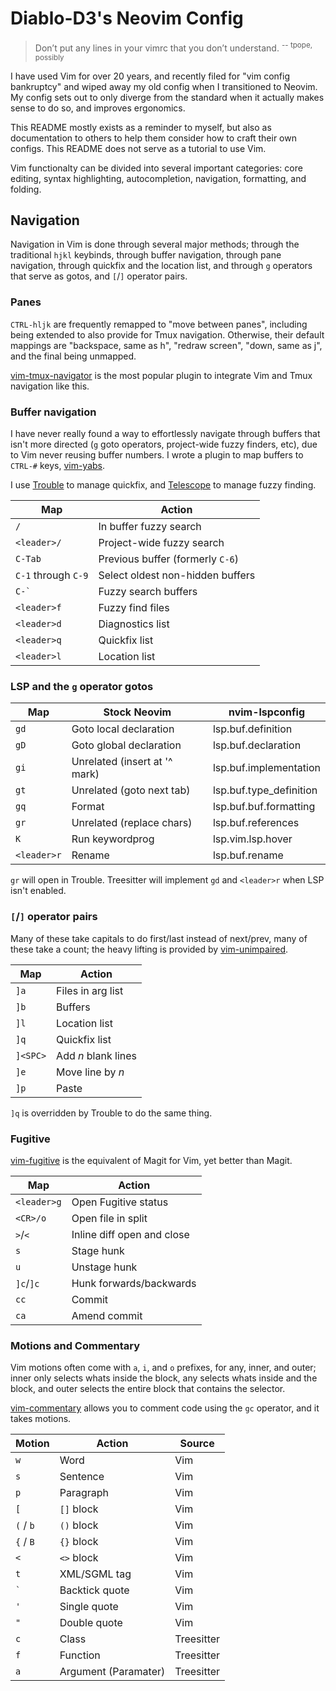 # Diablo-D3's Neovim Config

> Don’t put any lines in your vimrc that you don’t understand.
> <sup>-- tpope, possibly</sup>

I have used Vim for over 20 years, and recently filed for "vim config bankruptcy" and wiped away my old config when I transitioned to Neovim. My config sets out to only diverge from the standard when it actually makes sense to do so, and improves ergonomics.

This README mostly exists as a reminder to myself, but also as documentation to others to help them consider how to craft their own configs. This README does not serve as a tutorial to use Vim.

Vim functionalty can be divided into several important categories: core editing, syntax highlighting, autocompletion, navigation, formatting, and folding.

## Navigation

Navigation in Vim is done through several major methods; through the traditional `hjkl` keybinds, through buffer navigation, through pane navigation, through quickfix and the location list, and through `g` operators that serve as gotos, and `[`/`]` operator pairs.

### Panes

`CTRL-hljk` are frequently remapped to "move between panes", including being extended to also provide for Tmux navigation. Otherwise, their default mappings are "backspace, same as h", "redraw screen", "down, same as j", and the final being unmapped.

[vim-tmux-navigator](https://github.com/christoomey/vim-tmux-navigator) is the most popular plugin to integrate Vim and Tmux navigation like this.

### Buffer navigation

I have never really found a way to effortlessly navigate through buffers that isn't more directed (`g` goto operators, project-wide fuzzy finders, etc), due to Vim never reusing buffer numbers. I wrote a plugin to map buffers to `CTRL-#` keys, [vim-yabs](https://github.com/Diablo-D3/vim-yabs).

I use [Trouble](https://github.com/folke/trouble.nvim) to manage quickfix, and [Telescope](https://github.com/nvim-telescope/telescope.nvim) to manage fuzzy finding.

| Map                 | Action                           |
| ------------------- | -------------------------------- |
| `/`                 | In buffer fuzzy search           |
| `<leader>/`         | Project-wide fuzzy search        |
| `C-Tab`             | Previous buffer (formerly `C-6`) |
| `C-1` through `C-9` | Select oldest non-hidden buffers |
| `` C-` ``           | Fuzzy search buffers             |
| `<leader>f`         | Fuzzy find files                 |
| `<leader>d`         | Diagnostics list                 |
| `<leader>q`         | Quickfix list                    |
| `<leader>l`         | Location list                    |

### LSP and the `g` operator gotos

| Map         | Stock Neovim                  | nvim-lspconfig          |
| ----------- | ----------------------------- | ----------------------- |
| `gd`        | Goto local declaration        | lsp.buf.definition      |
| `gD`        | Goto global declaration       | lsp.buf.declaration     |
| `gi`        | Unrelated (insert at '^ mark) | lsp.buf.implementation  |
| `gt`        | Unrelated (goto next tab)     | lsp.buf.type_definition |
| `gq`        | Format                        | lsp.buf.buf.formatting  |
| `gr`        | Unrelated (replace chars)     | lsp.buf.references      |
| `K`         | Run keywordprog               | lsp.vim.lsp.hover       |
| `<leader>r` | Rename                        | lsp.buf.rename          |

`gr` will open in Trouble. Treesitter will implement `gd` and `<leader>r` when LSP isn't enabled.

### `[`/`]` operator pairs

Many of these take capitals to do first/last instead of next/prev, many of these take a count; the heavy lifting is provided by [vim-unimpaired](https://github.com/tpope/vim-unimpaired).

| Map      | Action              |
| -------- | ------------------- |
| `]a`     | Files in arg list   |
| `]b`     | Buffers             |
| `]l`     | Location list       |
| `]q`     | Quickfix list       |
| `]<SPC>` | Add _n_ blank lines |
| `]e`     | Move line by _n_    |
| `]p`     | Paste               |

`]q` is overridden by Trouble to do the same thing.

### Fugitive

[vim-fugitive](https://github.com/tpope/vim-fugitive) is the equivalent of Magit for Vim, yet better than Magit.

| Map         | Action                     |
| ----------- | -------------------------- |
| `<leader>g` | Open Fugitive status       |
| `<CR>/o`    | Open file in split         |
| `>`/`<`     | Inline diff open and close |
| `s`         | Stage hunk                 |
| `u`         | Unstage hunk               |
| `]c`/`]c`   | Hunk forwards/backwards    |
| `cc`        | Commit                     |
| `ca`        | Amend commit               |

### Motions and Commentary

Vim motions often come with `a`, `i`, and `o` prefixes, for any, inner, and outer; inner only selects whats inside the block, any selects whats inside and the block, and outer selects the entire block that contains the selector.

[vim-commentary](https://github.com/tpope/vim-commentary) allows you to comment code using the `gc` operator, and it takes motions.

| Motion    | Action               | Source     |
| --------- | -------------------- | ---------- |
| `w`       | Word                 | Vim        |
| `s`       | Sentence             | Vim        |
| `p`       | Paragraph            | Vim        |
| `[`       | `[]` block           | Vim        |
| `(` / `b` | `()` block           | Vim        |
| `{` / `B` | `{}` block           | Vim        |
| `<`       | `<>` block           | Vim        |
| `t`       | XML/SGML tag         | Vim        |
| `` ` ``   | Backtick quote       | Vim        |
| `'`       | Single quote         | Vim        |
| `"`       | Double quote         | Vim        |
| `c`       | Class                | Treesitter |
| `f`       | Function             | Treesitter |
| `a`       | Argument (Paramater) | Treesitter |
